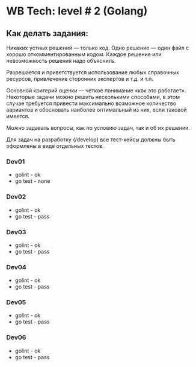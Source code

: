 # WB Tech: level # 2 (Golang)
## Как делать задания:
Никаких устных решений — только код. Одно решение — один файл с хорошо откомментированным кодом. Каждое решение или невозможность решения надо объяснить.

Разрешается и приветствуется использование любых справочных ресурсов, привлечение сторонних экспертов и т.д. и т.п.


Основной критерий оценки — четкое понимание «как это работает». Некоторые задачи можно решить несколькими способами, в этом случае требуется привести максимально возможное количество вариантов и обосновать наиболее оптимальный из них, если таковой имеется.

Можно задавать вопросы, как по условию задач, так и об их решении.

Для задач на разработку (/develop) все тест-кейсы должны быть оформлены в виде отдельных тестов.

### Dev01
 - golint - ok
 - go test - none

### Dev02
 - golint - ok
 - go test - pass

### Dev03
 - golint - ok
 - go test - pass

### Dev04
- golint - ok
- go test - pass

### Dev05
- golint - ok
- go test - pass

### Dev06
- golint - ok
- go test - pass